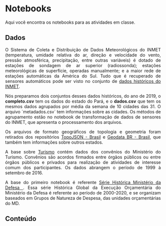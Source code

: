 # Notebooks

Aqui você encontra os notebooks para as atividades em classe.

## Dados

<p align="justify" style="text-align: justify;">O Sistema de Coleta e Distribuição de Dados Meteorológicos do INMET (temperatura, umidade relativa do ar, direção e velocidade do vento, pressão atmosférica, precipitação, entre outras variáveis) é dotado de estações de sondagem de ar superior (radiossonda); estações meteorológicas de superfície, operadas manualmente; e a maior rede de estações automáticas da América do Sul. Tudo que é recuperado de sensores automáticos pode ser visto no conjunto de <a href="https://portal.inmet.gov.br/dadoshistoricos">dados históricos do INMET</a>.</p>

<p align="justify" style="text-align: justify;">Nós preparamos dois conjuntos desses dados históricos, do ano de 2019, o <b>completo.csv</b> tem os dados do estado do Pará, e o <b>dados.csv</b> que tem os mesmos dados agrupados por média da semana de 10 cidades das 31. O arquivo `metadados.csv` tem informações sobre as cidades. Os métodos de agrupamento estão no notebook de <a link="https://github.com/tiagodavi70/vl-altair-tutorial/blob/master/notebooks/Dados_2_Sensores_INMET.ipynb">transformação de dados de sensores do INMET</a>, que apresenta o processamento dos arquivos.</p>

<p align="justify" style="text-align: justify;">
Os arquivos de formato geográficos de topologia e geometria foram retirados dos repositórios <a href="https://github.com/marcelodeandrade/topojson-brasil">TopoJSON - Brasil</a> e <a href="https://github.com/tbrugz/geodata-br"> Geodata BR - Brasil</a>, que também tem informações sobre outros estados.

<p align="justify" style="text-align: justify;">A base sobre <a href="http://dados.gov.br/dataset/convenios/resource/dfebb30a-514e-4f6b-8c93-ab13d03632d0">Turismo</a> contém dados dos convênios do Ministério do Turismo. Convênios são acordos firmados entre órgãos públicos ou entre órgãos públicos e privados para realização de atividades de interesse comum dos participantes. Os dados abrangem o período de 1999 à setembro de 2016. </p>

<p align="justify" style="text-align: justify;"> A base do primeiro notebook é referente <a href="http://dados.gov.br/dataset/serie-historica/resource/1d9ad12d-7522-4d9c-8344-d05d1696c707">Série Histórica Ministério da Defesa </a>. Essa série Histórica Global da Execução Orçamentária do Ministério da Defesa é referente ao período de 2000-2020, e se organizam baseados em Grupos de Natureza de Despesa, das unidades orçamentárias do MD.</p>

## Conteúdo

